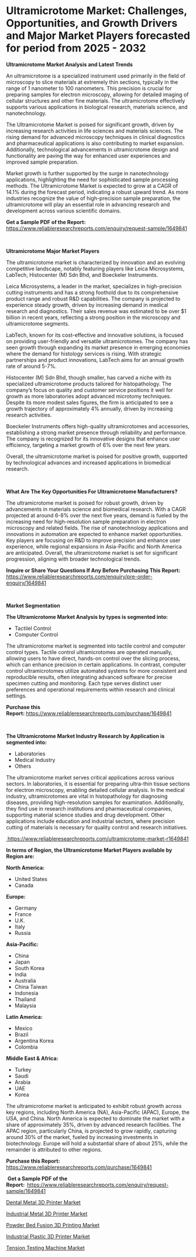<p><h1>Ultramicrotome Market: Challenges, Opportunities, and Growth Drivers and Major Market Players forecasted for period from 2025 - 2032</h1></p><p><strong>Ultramicrotome Market Analysis and Latest Trends</strong></p>
<p><p>An ultramicrotome is a specialized instrument used primarily in the field of microscopy to slice materials at extremely thin sections, typically in the range of 1 nanometer to 100 nanometers. This precision is crucial for preparing samples for electron microscopy, allowing for detailed imaging of cellular structures and other fine materials. The ultramicrotome effectively supports various applications in biological research, materials science, and nanotechnology.</p><p>The Ultramicrotome Market is poised for significant growth, driven by increasing research activities in life sciences and materials sciences. The rising demand for advanced microscopy techniques in clinical diagnostics and pharmaceutical applications is also contributing to market expansion. Additionally, technological advancements in ultramicrotome design and functionality are paving the way for enhanced user experiences and improved sample preparation. </p><p>Market growth is further supported by the surge in nanotechnology applications, highlighting the need for sophisticated sample processing methods. The Ultramicrotome Market is expected to grow at a CAGR of 14.1% during the forecast period, indicating a robust upward trend. As more industries recognize the value of high-precision sample preparation, the ultramicrotome will play an essential role in advancing research and development across various scientific domains.</p></p>
<p><strong>Get a Sample PDF of the Report:&nbsp;</strong> <a href="https://www.reliableresearchreports.com/enquiry/request-sample/1649841?utm_campaign=31&utm_medium=2&utm_source=Github&utm_content=ia&utm_term=18022025&utm_id=ultramicrotome">https://www.reliableresearchreports.com/enquiry/request-sample/1649841</a></p>
<p>&nbsp;</p>
<p><strong>Ultramicrotome Major Market Players</strong></p>
<p><p>The ultramicrotome market is characterized by innovation and an evolving competitive landscape, notably featuring players like Leica Microsystems, LabTech, Histocenter (M) Sdn Bhd, and Boeckeler Instruments. </p><p>Leica Microsystems, a leader in the market, specializes in high-precision cutting instruments and has a strong foothold due to its comprehensive product range and robust R&D capabilities. The company is projected to experience steady growth, driven by increasing demand in medical research and diagnostics. Their sales revenue was estimated to be over $1 billion in recent years, reflecting a strong position in the microscopy and ultramicrotome segments.</p><p>LabTech, known for its cost-effective and innovative solutions, is focused on providing user-friendly and versatile ultramicrotomes. The company has seen growth through expanding its market presence in emerging economies where the demand for histology services is rising. With strategic partnerships and product innovations, LabTech aims for an annual growth rate of around 5-7%.</p><p>Histocenter (M) Sdn Bhd, though smaller, has carved a niche with its specialized ultramicrotome products tailored for histopathology. The company’s focus on quality and customer service positions it well for growth as more laboratories adopt advanced microtomy techniques. Despite its more modest sales figures, the firm is anticipated to see a growth trajectory of approximately 4% annually, driven by increasing research activities.</p><p>Boeckeler Instruments offers high-quality ultramicrotomes and accessories, establishing a strong market presence through reliability and performance. The company is recognized for its innovative designs that enhance user efficiency, targeting a market growth of 6% over the next few years.</p><p>Overall, the ultramicrotome market is poised for positive growth, supported by technological advances and increased applications in biomedical research.</p></p>
<p>&nbsp;</p>
<p><strong>What Are The Key Opportunities For Ultramicrotome Manufacturers?</strong></p>
<p><p>The ultramicrotome market is poised for robust growth, driven by advancements in materials science and biomedical research. With a CAGR projected at around 6-8% over the next five years, demand is fueled by the increasing need for high-resolution sample preparation in electron microscopy and related fields. The rise of nanotechnology applications and innovations in automation are expected to enhance market opportunities. Key players are focusing on R&D to improve precision and enhance user experience, while regional expansions in Asia-Pacific and North America are anticipated. Overall, the ultramicrotome market is set for significant progression, aligning with broader technological trends.</p></p>
<p><strong>Inquire or Share Your Questions If Any Before Purchasing This Report:</strong> <a href="https://www.reliableresearchreports.com/enquiry/pre-order-enquiry/1649841?utm_campaign=31&utm_medium=2&utm_source=Github&utm_content=ia&utm_term=18022025&utm_id=ultramicrotome">https://www.reliableresearchreports.com/enquiry/pre-order-enquiry/1649841</a></p>
<p>&nbsp;</p>
<p><strong>Market Segmentation</strong></p>
<p><strong>The Ultramicrotome Market Analysis by types is segmented into:</strong></p>
<p><ul><li>Tactilel Control</li><li>Computer Control</li></ul></p>
<p><p>The ultramicrotome market is segmented into tactile control and computer control types. Tactile control ultramicrotomes are operated manually, allowing users to have direct, hands-on control over the slicing process, which can enhance precision in certain applications. In contrast, computer control ultramicrotomes utilize automated systems for more consistent and reproducible results, often integrating advanced software for precise specimen cutting and monitoring. Each type serves distinct user preferences and operational requirements within research and clinical settings.</p></p>
<p><strong>Purchase this Report:&nbsp;</strong><a href="https://www.reliableresearchreports.com/purchase/1649841?utm_campaign=31&utm_medium=2&utm_source=Github&utm_content=ia&utm_term=18022025&utm_id=ultramicrotome">https://www.reliableresearchreports.com/purchase/1649841</a></p>
<p>&nbsp;</p>
<p><strong>The Ultramicrotome Market Industry Research by Application is segmented into:</strong></p>
<p><ul><li>Laboratories</li><li>Medical Industry</li><li>Others</li></ul></p>
<p><p>The ultramicrotome market serves critical applications across various sectors. In laboratories, it is essential for preparing ultra-thin tissue sections for electron microscopy, enabling detailed cellular analysis. In the medical industry, ultramicrotomes are vital in histopathology for diagnosing diseases, providing high-resolution samples for examination. Additionally, they find use in research institutions and pharmaceutical companies, supporting material science studies and drug development. Other applications include education and industrial sectors, where precision cutting of materials is necessary for quality control and research initiatives.</p></p>
<p><a href="https://www.reliableresearchreports.com/ultramicrotome-market-r1649841?utm_campaign=31&utm_medium=2&utm_source=Github&utm_content=ia&utm_term=18022025&utm_id=ultramicrotome">&nbsp;https://www.reliableresearchreports.com/ultramicrotome-market-r1649841</a></p>
<p><strong>In terms of Region, the Ultramicrotome Market Players available by Region are:</strong></p>
<p>
    <p> <strong> North America: </strong>
        <ul>
            <li>United States</li>
            <li>Canada</li>
        </ul>
        </p> 
    <p> <strong> Europe: </strong>
        <ul>
            <li>Germany</li>
            <li>France</li>
            <li>U.K.</li>
            <li>Italy</li>
            <li>Russia</li>
        </ul>
        </p> 
    <p> <strong> Asia-Pacific: </strong>
        <ul>
            <li>China</li>
            <li>Japan</li>
            <li>South Korea</li>
            <li>India</li>
            <li>Australia</li>
            <li>China Taiwan</li>
            <li>Indonesia</li>
            <li>Thailand</li>
            <li>Malaysia</li>
        </ul>
        </p> 
    <p> <strong> Latin America: </strong>
        <ul>
            <li>Mexico</li>
            <li>Brazil</li>
            <li>Argentina Korea</li>
            <li>Colombia</li>
        </ul>
        </p> 
    <p> <strong> Middle East & Africa: </strong>
        <ul>
            <li>Turkey</li>
            <li>Saudi</li>
            <li>Arabia</li>
            <li>UAE</li>
            <li>Korea</li>
        </ul>
    </p>
    </p>
<p><p>The ultramicrotome market is anticipated to exhibit robust growth across key regions, including North America (NA), Asia-Pacific (APAC), Europe, the USA, and China. North America is expected to dominate the market with a share of approximately 35%, driven by advanced research facilities. The APAC region, particularly China, is projected to grow rapidly, capturing around 30% of the market, fueled by increasing investments in biotechnology. Europe will hold a substantial share of about 25%, while the remainder is attributed to other regions.</p></p>
<p><strong>Purchase this Report: </strong><a href="https://www.reliableresearchreports.com/purchase/1649841?utm_campaign=31&utm_medium=2&utm_source=Github&utm_content=ia&utm_term=18022025&utm_id=ultramicrotome">https://www.reliableresearchreports.com/purchase/1649841</a></p>
<p>&nbsp;<strong>Get a Sample PDF of the Report:&nbsp;&nbsp;</strong><a href="https://www.reliableresearchreports.com/enquiry/request-sample/1649841?utm_campaign=31&utm_medium=2&utm_source=Github&utm_content=ia&utm_term=18022025&utm_id=ultramicrotome">https://www.reliableresearchreports.com/enquiry/request-sample/1649841</a></p>
<p><strong></strong></p>
<p><p><a href="https://github.com/mriwacraane/Market-Research-Report-List-1/blob/main/dental-metal-3d-printer-market.md?utm_campaign=31&utm_medium=2&utm_source=Github&utm_content=ia&utm_term=18022025&utm_id=ultramicrotome">Dental Metal 3D Printer Market</a></p><p><a href="https://github.com/chikenmhamdi/Market-Research-Report-List-1/blob/main/industrial-metal-3d-printer-market.md?utm_campaign=31&utm_medium=2&utm_source=Github&utm_content=ia&utm_term=18022025&utm_id=ultramicrotome">Industrial Metal 3D Printer Market</a></p><p><a href="https://github.com/ajatawlasta/Market-Research-Report-List-1/blob/main/powder-bed-fusion-3d-printing-market.md?utm_campaign=31&utm_medium=2&utm_source=Github&utm_content=ia&utm_term=18022025&utm_id=ultramicrotome">Powder Bed Fusion 3D Printing Market</a></p><p><a href="https://github.com/benhaeneye/Market-Research-Report-List-1/blob/main/industrial-plastic-3d-printer-market.md?utm_campaign=31&utm_medium=2&utm_source=Github&utm_content=ia&utm_term=18022025&utm_id=ultramicrotome">Industrial Plastic 3D Printer Market</a></p><p><a href="https://github.com/hunanuzmez/Market-Research-Report-List-1/blob/main/tension-testing-machine-market.md?utm_campaign=31&utm_medium=2&utm_source=Github&utm_content=ia&utm_term=18022025&utm_id=ultramicrotome">Tension Testing Machine Market</a></p></p>